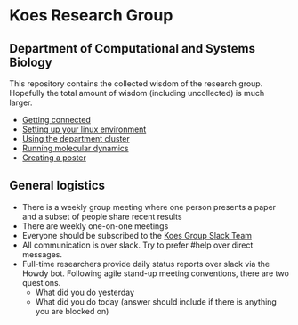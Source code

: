 # Koes Research Group
## Department of Computational and Systems Biology

This repository contains the collected wisdom of the research group.
Hopefully the total amount of wisdom (including uncollected) is much larger.

* [Getting connected](CONNECTING.md)
* [Setting up your linux environment](SETUP.md)
* [Using the department cluster](CLUSTER.md)
* [Running molecular dynamics](MD.md)
* [Creating a poster](POSTERS.md)


## General logistics
* There is a weekly group meeting where one person presents a paper and a subset of people share recent results
* There are weekly one-on-one meetings
* Everyone should be subscribed to the [Koes Group Slack Team](http://koesgroup.slack.com)
* All communication is over slack.  Try to prefer #help over direct messages.
* Full-time researchers provide daily status reports over slack via the Howdy bot.  Following agile stand-up meeting conventions, there are two questions.
  * What did you do yesterday
  * What did you do today (answer should include if there is anything you are blocked on)
